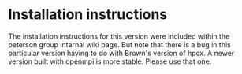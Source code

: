 Installation instructions
=========================

The installation instructions for this version were included within the peterson group internal wiki page. But note that there is a bug in this particular version having to do with Brown's version of hpcx. A newer version built with openmpi is more stable. Please use that one.
